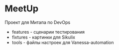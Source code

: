 # MeetUp

Проект для Митапа по DevOps

* features - сценарии тестирования
* fixtures - картинки для Sikulix
* tools - файлы настроек для Vanessa-automation

